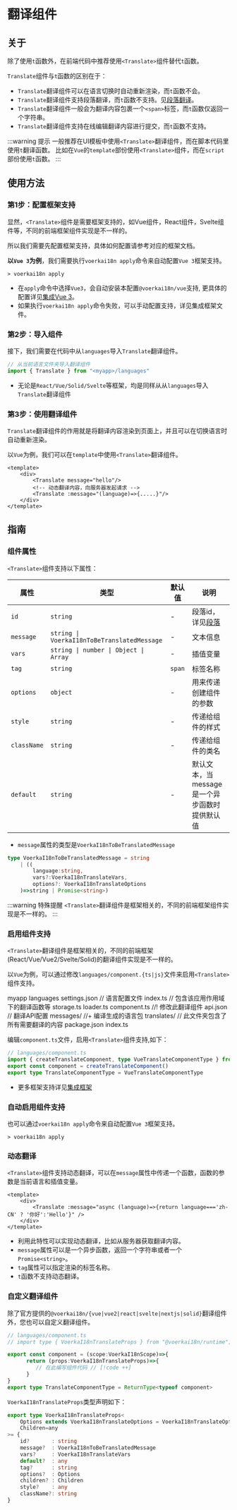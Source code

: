 # 翻译组件

## 关于

除了使用`t`函数外，在前端代码中推荐使用`<Translate>`组件替代`t`函数。

`Translate`组件与`t`函数的区别在于：

- `Translate`翻译组件可以在语言切换时自动重新渲染，而`t`函数不会。
- `Translate`翻译组件支持段落翻译，而`t`函数不支持。见[段落翻译](./paragraph)。
- `Translate`翻译组件一般会为翻译内容包裹一个`<span>`标签，而`t`函数仅返回一个字符串。
- `Translate`翻译组件支持在线编辑翻译内容进行提交，而`t`函数不支持。


:::warning 提示
一般推荐在UI模板中使用`<Translate>`翻译组件，而在脚本代码里使用`t`翻译函数。
比如在`Vue`的`template`部份使用`<Translate>`组件，而在`script`部份使用`t`函数。
:::

## 使用方法

### 第1步：配置框架支持

显然，`<Translate>`组件是需要框架支持的，如Vue组件，React组件，Svelte组件等，不同的前端框架组件实现是不一样的。

所以我们需要先配置框架支持，具体如何配置请参考对应的框架文档。

**以`Vue 3`为例**，我们需要执行`voerkai18n apply`命令来自动配置`Vue 3`框架支持。

```shell
> voerkai18n apply 
```

- 在`apply`命令中选择`Vue3`，会自动安装本配置`@voerkai18n/vue`支持, 更具体的配置详见[集成Vue 3](../integration/vue)。
- 如果执行`voerkai18n apply`命令失败，可以手动配置支持，详见集成框架文件。

### 第2步：导入组件

接下，我们需要在代码中从`languages`导入`Translate`翻译组件。

```ts
// 从当前语言文件夹导入翻译组件
import { Translate } from "<myapp>/languages"

```

- 无论是`React/Vue/Solid/Svelte`等框架，均是同样从从`languages`导入`Translate`翻译组件

### 第3步：使用翻译组件

`Translate`翻译组件的作用就是将翻译内容渲染到页面上，并且可以在切换语言时自动重新渲染。

以`Vue`为例，我们可以在`template`中使用`<Translate>`翻译组件。

```vue
<template>
    <div>
        <Translate message="hello"/>  
        <!-- 动态翻译内容，向服务器发起请求 -->
        <Translate :message="(language)=>{.....}"/>  
    </div>
</template>

```

## 指南

### 组件属性

`<Translate>`组件支持以下属性：

| 属性 |类型 | 默认值 | 说明 | 
| --- | --- | --- | --- |
| `id` | `string` | - | 段落id，详见[段落](./paragraph) |
| `message` | `string \| VoerkaI18nToBeTranslatedMessage` | - | 文本信息 |
| `vars` | `string \| number \| Object \| Array` | - | 插值变量 |
| `tag` | `string` | `span` | 标签名称 |
| `options` | `object` | - | 用来传递创建组件的参数 |
| `style` | `string` | - | 传递给组件的样式 |
| `className` | `string` | - | 传递给组件的类名 |
| `default` | `string` | - | 默认文本，当message是一个异步函数时提供默认值 |


- `message`属性的类型是`VoerkaI18nToBeTranslatedMessage`

```ts
type VoerkaI18nToBeTranslatedMessage = string 
    | ((
        language:string,
        vars?:VoerkaI18nTranslateVars,
        options?: VoerkaI18nTranslateOptions
    )=>string | Promise<string>)
```

:::warning 特殊提醒
`<Translate>`翻译组件是框架相关的，不同的前端框架组件实现是不一样的。
:::


### 启用组件支持

`<Translate>`翻译组件是框架相关的，不同的前端框架(React/Vue/Vue2/Svelte/Solid)的翻译组件实现是不一样的。

以`Vue`为例，可以通过修改`languages/component.{ts|js}`文件来启用`<Translate>`组件支持。

<lite-tree>
myapp
    languages
        settings.json                   // 语言配置文件        
        index.ts                        // 包含该应用作用域下的翻译函数等
        storage.ts
        loader.ts
        component.ts                        //! 修改此翻译组件
        api.json                            // 翻译API配置
        messages/                            //+ 编译生成的语言包
        translates/                          // 此文件夹包含了所有需要翻译的内容        
    package.json
    index.ts
</lite-tree>

编辑`component.ts`文件，启用`<Translate>`组件支持,如下：

```ts
// languages/component.ts
import { createTranslateComponent, type VueTranslateComponentType } from "@voerkai18n/vue";
export const component = createTranslateComponent()
export type TranslateComponentType = VueTranslateComponentType
```

- 更多框架支持详见[集成框架](../integration)

### 自动启用组件支持

也可以通过`voerkai18n apply`命令来自动配置`Vue 3`框架支持。

```shell
> voerkai18n apply 
```

### 动态翻译

`<Translate>`组件支持动态翻译，可以在`message`属性中传递一个函数，函数的参数是当前语言和插值变量。

```vue
<template>
    <div>
        <Translate :message="async (language)=>{return language==='zh-CN' ? '你好':'Hello'}" />  
    </div>
</template>
```

- 利用此特性可以实现动态翻译，比如从服务器获取翻译内容。
- `message`属性可以是一个异步函数，返回一个字符串或者一个`Promise<string>`。
- `tag`属性可以指定渲染的标签名称。
- `t`函数不支持动态翻译。

### 自定义翻译组件

除了官方提供的`@voerkai18n/{vue|vue2|react|svelte|nextjs|solid}`翻译组件外，您也可以自定义翻译组件。

```ts
// languages/component.ts
// import type { VoerkaI18nTranslateProps } from "@voerkai18n/runtime";

export const component = (scope:VoerkaI18nScope)=>{
      return (props:VoerkaI18nTranslateProps)=>{
         // 在此编写组件代码 // [!code ++]
      }
}
export type TranslateComponentType = ReturnType<typeof component>

```

`VoerkaI18nTranslateProps`类型声明如下：

```ts
export type VoerkaI18nTranslateProps<
    Options extends VoerkaI18nTranslateOptions = VoerkaI18nTranslateOptions,
    Children=any
>= {
    id?       : string
    message?  : VoerkaI18nToBeTranslatedMessage
    vars?     : VoerkaI18nTranslateVars
    default?  : any
    tag?      : string
    options?  : Options    
    children? : Children 
    style?    : any
    className?: string
}
```




